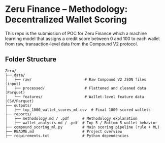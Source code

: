 # Zeru Finance – Methodology: Decentralized Wallet Scoring

This repo is the submission of POC for Zeru Finance which a machine learning model that assigns a credit score between 0 and 100 to each wallet from raw, transaction-level data from the Compound V2 protocol.

## Folder Structure 

```
Zeru/
├── data/
│   ├── raw/                        # Raw Compound V2 JSON files (input)
│   ├── processed/                  # Flattened and cleaned data (Parquet)
│   └── features/                   # Wallet-level feature data (CSV/Parquet)
├── outputs/
│   ├── top_1000_wallet_scores_ml.csv  # Final 1000 scored wallets
├── reports/
│   ├── methodology.md / .pdf      # Methodology explanation
│   ├── wallet_analysis.md / .pdf  # Top 5 / Bottom 5 wallet behavior
├── compound_scoring_ml.py         # Main scoring pipeline (rule + ML)
├── README.md                      # Project overview
├── requirements.txt               # Python dependencies
```

